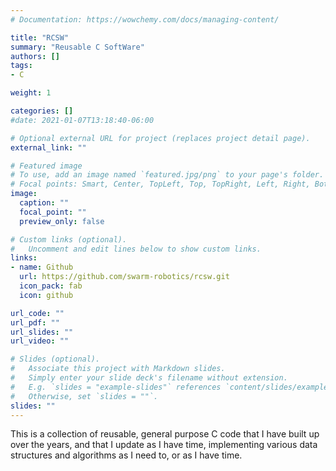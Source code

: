 ```yaml
---
# Documentation: https://wowchemy.com/docs/managing-content/

title: "RCSW"
summary: "Reusable C SoftWare"
authors: []
tags:
- C

weight: 1

categories: []
#date: 2021-01-07T13:18:40-06:00

# Optional external URL for project (replaces project detail page).
external_link: ""

# Featured image
# To use, add an image named `featured.jpg/png` to your page's folder.
# Focal points: Smart, Center, TopLeft, Top, TopRight, Left, Right, BottomLeft, Bottom, BottomRight.
image:
  caption: ""
  focal_point: ""
  preview_only: false

# Custom links (optional).
#   Uncomment and edit lines below to show custom links.
links:
- name: Github
  url: https://github.com/swarm-robotics/rcsw.git
  icon_pack: fab
  icon: github

url_code: ""
url_pdf: ""
url_slides: ""
url_video: ""

# Slides (optional).
#   Associate this project with Markdown slides.
#   Simply enter your slide deck's filename without extension.
#   E.g. `slides = "example-slides"` references `content/slides/example-slides.md`.
#   Otherwise, set `slides = ""`.
slides: ""
---
```

This is a collection of reusable, general purpose C code that I have built up
over the years, and that I update as I have time, implementing various data
structures and algorithms as I need to, or as I have time.  
